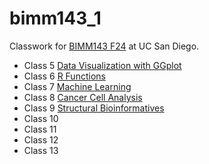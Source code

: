 # bimm143_1
Classwork for [BIMM143 F24](https://github.com/izzyhui/bimm143_1/) at UC San Diego.

- Class 5 [Data Visualization with GGplot]()
- Class 6 [R Functions]()
- Class 7 [Machine Learning](https://github.com/izzyhui/bimm143_1/blob/main/Class%2007/Class-7-Machine-Learning-I.pdf)
- Class 8 [Cancer Cell Analysis](https://github.com/izzyhui/bimm143_1/blob/main/Class%2008%20Mini%20Project/Class-8-Mini-Project.pdf)
- Class 9 [Structural Bioinformatives](https://github.com/izzyhui/bimm143_1/blob/main/Class%2009/Class-9.pdf)
- Class 10 []()
- Class 11 []()
- Class 12 []()
- Class 13 []()
